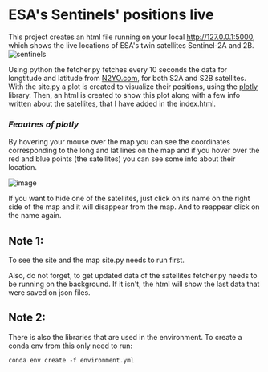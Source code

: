 # ESA's Sentinels' positions live
This project creates an html file running on your local http://127.0.0.1:5000, which shows the live locations of ESA's twin satellites Sentinel-2A and 2B.
![sentinels](https://github.com/mMandilara/sentinels_positions_live/assets/107554706/1e92d060-25db-448d-83b8-f8bdf610d507)

Using python the fetcher.py fetches every 10 seconds the data for longtitude and latitude from [N2YO.com](https://www.n2yo.com/), for both S2A and S2B satellites. With the site.py a plot is created to visualize their positions, using the [plotly](https://plotly.com) library. Then, an html is created to show this plot along with a few info written about the satellites, that I have added in the index.html.

### ***Feautres of plotly***

By hovering your mouse over the map you can see the coordinates corresponding to the long and lat lines on the map and if you hover over the red and blue points (the satellites) you can see some info about their location. 

![image](https://github.com/mMandilara/sentinels_positions_live/assets/107554706/85b95916-4b28-44bb-9792-b45a900a3bd5)

If you want to hide one of the satellites, just click on its name on the right side of the map and it will disappear from the map. And to reappear click on the name again.

## Note 1:

To see the site and the map site.py needs to run first.

Also, do not forget, to get updated data of the satellites fetcher.py needs to be running on the background. If it isn't, the html will show the last data that were saved on json files.

## Note 2:

There is also the libraries that are used in the environment. To create a conda env from this only need to run:
```
conda env create -f environment.yml
```
